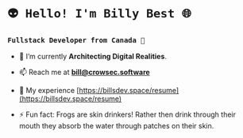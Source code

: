 # `👽 Hello! I'm Billy Best 🌐`
### `Fullstack Developer from Canada 🍁`

- 🌱 I’m currently **Architecting Digital Realities**.

- 📫 Reach me at **bill@crowsec.software**

- 📄 My experience [https://billsdev.space/resume](https://billsdev.space/resume)

- ⚡ Fun fact: Frogs are skin drinkers! Rather then drink through their mouth they absorb the water through patches on their skin.
  

